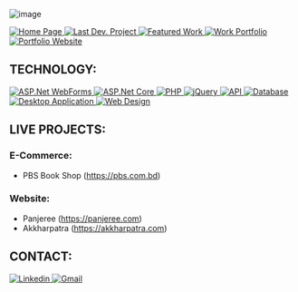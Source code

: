 ![image](https://user-images.githubusercontent.com/83280369/184509340-309fce57-769e-4773-9c25-32816243d678.png)


<p>
 <a href="https://github.com/sayed-masud" target="_blank">
  <img
    alt="Home Page"
    src="https://img.shields.io/static/v1?label=&message=Home Page&color=lightgrey&style=for-the-badge"
  />
</a>
<a href="https://pbs.com.bd" target="_blank">
  <img
    alt="Last Dev. Project"
    src="https://img.shields.io/static/v1?label=&message=Last Dev. Project&color=blue&style=for-the-badge"
  />
</a>
<a href="https://github.com/stars/sayed-masud/lists/featured-work" target="_blank">
  <img
    alt="Featured Work"
    src="https://img.shields.io/static/v1?label=&message=Featured Work&color=blue&style=for-the-badge"
  />
</a>
<a href="https://www.youtube.com/embed/gq-fNaTUf9Y" target="_blank">
  <img
    alt="Work Portfolio"
    src="https://img.shields.io/static/v1?label=&message=Work Portfolio&color=red&style=for-the-badge"
  />
</a>
<a href="https://sayed-masud.github.io" target="_blank">
  <img
    alt="Portfolio Website"
    src="https://img.shields.io/static/v1?label=&message=Portfolio Website&color=red&style=for-the-badge"
  />
</a>
</p>


## TECHNOLOGY:
<a href="https://github.com/stars/sayed-masud/lists/asp-net-webforms-c" target="_blank">
  <img
    alt="ASP.Net WebForms"
    src="https://img.shields.io/static/v1?label=&message=ASP.Net WebForms&color=9cf&style=for-the-badge"
  />
</a>

<a href="https://github.com/stars/sayed-masud/lists/asp-net-core-c" target="_blank">
  <img
    alt="ASP.Net Core"
    src="https://img.shields.io/static/v1?label=&message=ASP.Net Core&color=9cf&style=for-the-badge"
  />
</a>

<a href="https://github.com/stars/sayed-masud/lists/php-php-framework" target="_blank">
  <img
    alt="PHP"
    src="https://img.shields.io/static/v1?label=&message=PHP&color=9cf&style=for-the-badge"
  />
</a>

<a href="https://github.com/stars/sayed-masud/lists/javascript-jquery" target="_blank">
  <img
    alt="jQuery"
    src="https://img.shields.io/static/v1?label=&message=jQuery&color=9cf&style=for-the-badge"
  />
</a>

<a href="https://github.com/stars/sayed-masud/lists/api-related-work" target="_blank">
  <img
    alt="API"
    src="https://img.shields.io/static/v1?label=&message=API&color=9cf&style=for-the-badge"
  />
</a>

<a href="https://github.com/stars/sayed-masud/lists/database-ms-sql-server-mysql" target="_blank">
  <img
    alt="Database"
    src="https://img.shields.io/static/v1?label=&message=Database&color=9cf&style=for-the-badge"
  />
</a>

<a href="https://github.com/stars/sayed-masud/lists/desktop-application-winforms" target="_blank">
  <img
    alt="Desktop Application"
    src="https://img.shields.io/static/v1?label=&message=Desktop Application&color=9cf&style=for-the-badge"
  />
</a>

<a href="https://github.com/stars/sayed-masud/lists/web-design" target="_blank">
  <img
    alt="Web Design"
    src="https://img.shields.io/static/v1?label=&message=Web Design & Bootstrap&color=9cf&style=for-the-badge"
  />
</a>


## LIVE PROJECTS:

### E-Commerce:
- PBS Book Shop (https://pbs.com.bd)

### Website:
- Panjeree (https://panjeree.com)
- Akkharpatra (https://akkharpatra.com)


## CONTACT:
  
<p>
<a href="https://www.linkedin.com/in/sayedmasud/" target="_blank">
  <img
    alt="Linkedin"
    src="https://img.shields.io/badge/linkedin-0077B5?logo=linkedin&logoColor=white&style=for-the-badge"
  />
</a>
<a href="https://mail.google.com/mail/?view=cm&fs=1&to=sayedmasud69@gmail.com&su=&body=" target="_blank">
  <img
    alt="Gmail"
    src="https://img.shields.io/badge/Gmail-0077B5?logo=gmail&logoColor=red&style=for-the-badge"
  />
</a>
</p>
